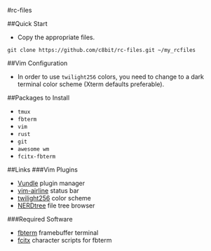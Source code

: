 #rc-files

##Quick Start
* Copy the appropriate files.
```
git clone https://github.com/c8bit/rc-files.git ~/my_rcfiles
```

##Vim Configuration
* In order to use `twilight256` colors, you need to change to a dark terminal color scheme (Xterm defaults preferable).

##Packages to Install
* `tmux`
* `fbterm`
* `vim`
* `rust`
* `git`
* `awesome wm`
* `fcitx-fbterm`

##Links
###Vim Plugins
* [Vundle](https://github.com/VundleVim/Vundle.vim) plugin manager
* [vim-airline](https://github.com/bling/vim-airline) status bar
* [twilight256](http://www.vim.org/scripts/script.php?script_id-3436) color scheme
* [NERDtree](https://github.com/scrooloose/nerdtree) file tree browser

###Required Software
* [fbterm](https://code.google.com/p/fbterm) framebuffer terminal
* [fcitx](https://fcitx-im.org/wiki/Fcitx) character scripts for fbterm
